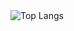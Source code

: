 <td valign="top" width="40%">
<img src="https://github-readme-stats.vercel.app/api/top-langs/?username=SergeiKrivko&layout=compact&langs_count=8&hide=html,css,scss,xslt" alt="Top Langs" />
</td>
</tr>
</table>
